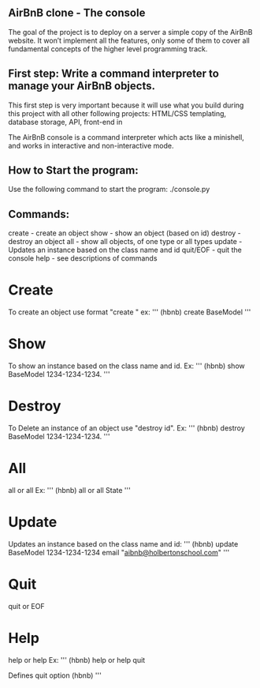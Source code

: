 ## AirBnB clone - The console

The goal of the project is to deploy on a server a simple copy of the AirBnB website. It won’t implement all the features, only some of them to cover all fundamental concepts of the higher level programming track.

## First step: Write a command interpreter to manage your AirBnB objects.

This first step is very important because it will use what you build during this project with all other following projects: HTML/CSS templating, database storage, API, front-end in

The AirBnB console is a command interpreter which acts like a minishell, and works in interactive and non-interactive mode.  

## How to Start the program:
Use the following command to start the program: ./console.py

## Commands:
create - create an object
show - show an object (based on id)
destroy - destroy an object
all - show all objects, of one type or all types
update - Updates an instance based on the class name and id
quit/EOF - quit the console
help - see descriptions of commands

# Create
To create an object use format "create " ex:
'''
(hbnb) create BaseModel
'''
# Show
To show an instance based on the class name and id. Ex:
'''
(hbnb) show BaseModel 1234-1234-1234.
'''
# Destroy
To Delete an instance of an object use "destroy id". Ex:
'''
(hbnb) destroy BaseModel 1234-1234-1234.
'''
# All
all or all Ex:
'''
(hbnb) all or all State
'''
# Update
Updates an instance based on the class name and id:
'''
(hbnb) update BaseModel 1234-1234-1234 email "aibnb@holbertonschool.com"
'''
# Quit
quit or EOF

# Help
help or help Ex:
'''
(hbnb) help or help quit

Defines quit option
(hbnb) 
'''
